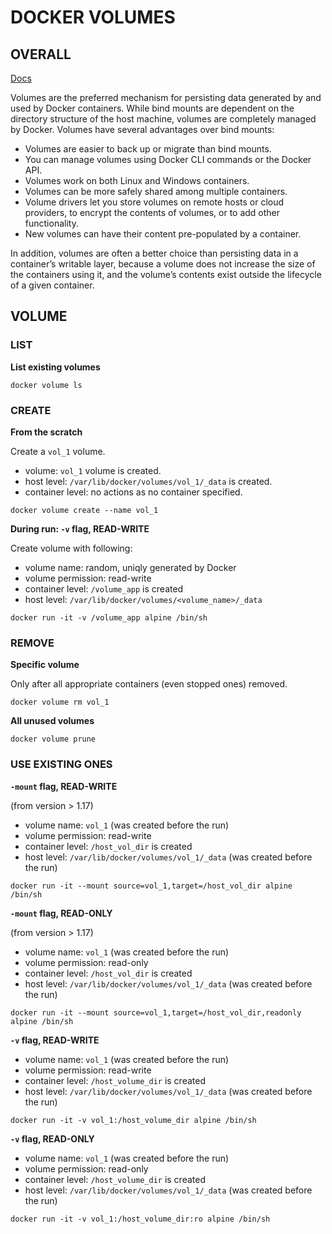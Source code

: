 # DOCKER VOLUMES

## OVERALL

[Docs](https://docs.docker.com/storage/volumes/)

Volumes are the preferred mechanism for persisting data generated by and used by Docker containers. While bind mounts are dependent on the directory structure of the host machine, volumes are completely managed by Docker. Volumes have several advantages over bind mounts:

  - Volumes are easier to back up or migrate than bind mounts.
  - You can manage volumes using Docker CLI commands or the Docker API.
  - Volumes work on both Linux and Windows containers.
  - Volumes can be more safely shared among multiple containers.
  - Volume drivers let you store volumes on remote hosts or cloud providers, to encrypt the contents of volumes, or to add other functionality.
  - New volumes can have their content pre-populated by a container.

In addition, volumes are often a better choice than persisting data in a container’s writable layer, because a volume does not increase the size of the containers using it, and the volume’s contents exist outside the lifecycle of a given container.



## VOLUME

### LIST

**List existing volumes**
```
docker volume ls
```

### CREATE

**From the scratch**

Create a `vol_1` volume.

  - volume: `vol_1` volume is created.
  - host level: `/var/lib/docker/volumes/vol_1/_data` is created.
  - container level: no actions as no container specified.
```
docker volume create --name vol_1
```


**During run: `-v` flag, READ-WRITE**

Create volume with following:

  - volume name: random, uniqly generated by Docker
  - volume permission: read-write
  - container level: `/volume_app` is created
  - host level: `/var/lib/docker/volumes/<volume_name>/_data`
```
docker run -it -v /volume_app alpine /bin/sh
```



### REMOVE

**Specific volume**

Only after all appropriate containers (even stopped ones) removed.
```
docker volume rm vol_1
```

**All unused volumes**
```
docker volume prune
```

### USE EXISTING ONES


 **`-mount` flag, READ-WRITE** 
 
 (from version > 1.17)
 
  - volume name: `vol_1` (was created before the run)
  - volume permission: read-write
  - container level: `/host_vol_dir` is created
  - host level: `/var/lib/docker/volumes/vol_1/_data` (was created before the run)
  
```
docker run -it --mount source=vol_1,target=/host_vol_dir alpine /bin/sh
```

 **`-mount` flag, READ-ONLY** 
 
 (from version > 1.17)
 
  - volume name: `vol_1` (was created before the run)
  - volume permission: read-only
  - container level: `/host_vol_dir` is created
  - host level: `/var/lib/docker/volumes/vol_1/_data` (was created before the run)
  
```
docker run -it --mount source=vol_1,target=/host_vol_dir,readonly alpine /bin/sh
```


 **`-v` flag, READ-WRITE**
 
  - volume name: `vol_1` (was created before the run)
  - volume permission: read-write
  - container level: `/host_volume_dir` is created
  - host level: `/var/lib/docker/volumes/vol_1/_data` (was created before the run)
  
```
docker run -it -v vol_1:/host_volume_dir alpine /bin/sh
```

 **`-v` flag, READ-ONLY**
 
  - volume name: `vol_1` (was created before the run)
  - volume permission: read-only
  - container level: `/host_volume_dir` is created
  - host level: `/var/lib/docker/volumes/vol_1/_data` (was created before the run)
  
```
docker run -it -v vol_1:/host_volume_dir:ro alpine /bin/sh
```








































